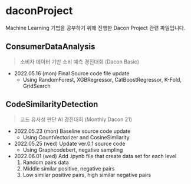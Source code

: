 # daconProject
Machine Learning 기법을 공부하기 위해 진행한 Dacon Project 관련 파일입니다.    

## ConsumerDataAnalysis
> 소비자 데이터 기반 소비 예측 경진대회 (Dacon Basic)
- 2022.05.16 (mon) Final Source code file update
  - Using RandomForest, XGBRegressor, CatBoostRegressor, K-Fold, GridSearch

## CodeSimilarityDetection
> 코드 유사성 판단 AI 경진대회 (Monthly Dacon 21)
- 2022.05.23 (mon) Baseline source code update
  - Using CountVectorizer and CosineSimilarity
- 2022.05.25 (wed) Update ver.0.1 source code
  - Using Graphcodebert, negative sampling
- 2022.06.01 (wed) Add .ipynb file that create data set for each level
  1. Random pairs data
  2. Middle similar positive, negative pairs
  3. Low similar positive pairs, high similar negative pairs
